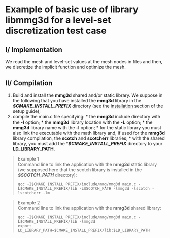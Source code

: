 # Example of basic use of library **libmmg3d** for a level-set discretization test case

## I/ Implementation
  We read the mesh and level-set values at the mesh nodes in files and then, we discretize the implicit function and optimize the mesh.

## II/ Compilation
  1. Build and install the **mmg3d** shared and/or static library. We suppose in the following that you have installed the **mmg3d** library in the **_$CMAKE_INSTALL_PREFIX_** directory (see the [installation](https://github.com/MmgTools/Mmg/wiki/Setup-guide#iii-installation) section of the setup guide);
  2. compile the main.c file specifying:
    * the **mmg3d** include directory with the **-I** option;
    * the **mmg3d** library location with the **-L** option;
    * the **mmg3d** library name with the **-l** option;
    * for the static library you must also link the executable with the math library and, if used for the **mmg3d** library compilation, the **scotch** and **scotcherr** libraries;
    * with the shared library, you must add the ***_$CMAKE_INSTALL_PREFIX_** directory to your **LD_LIBRARY_PATH**.

> Example 1  
>  Command line to link the application with the **mmg3d** static library (we supposed here that the scotch library is installed in the **_$SCOTCH_PATH_** directory):  
> ```Shell
> gcc -I$CMAKE_INSTALL_PREFIX/include/mmg/mmg3d main.c -L$CMAKE_INSTALL_PREFIX/lib -L$SCOTCH_PATH -lmmg3d -lscotch -lscotcherr -lm
> ```

> Example 2  
>  Command line to link the application with the **mmg3d** shared library:  
> ```Shell
> gcc -I$CMAKE_INSTALL_PREFIX/include/mmg/mmg3d main.c -L$CMAKE_INSTALL_PREFIX/lib -lmmg3d
> export LD_LIBRARY_PATH=$CMAKE_INSTALL_PREFIX/lib:$LD_LIBRARY_PATH
> ```

